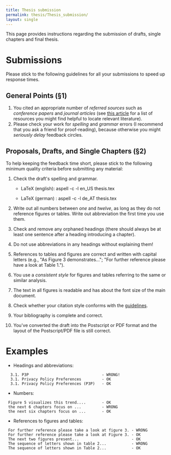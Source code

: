 ```yaml
---
title: Thesis submission
permalink: thesis/Thesis_submission/
layout: single
---
```


This page provides instructions regarding the submission of drafts,
single chapters and final thesis.

Submissions
===========

Please stick to the following guidelines for all your submissions to
speed up response times.

General Points (§1)
-------------------

1.  You cited an appropriate number of *referred sources* such as
    *conference papers* and *journal articles* (see [this
    article](http://www.ai.wu-wien.ac.at/~aweichse/dips/dips.html) for a
    list of resources you might find helpful to locate
    relevant literature).
2.  Please check your work for *spelling* and *grammar* errors (I
    recommend that you ask a friend for proof-reading), because
    otherwise you might *seriously delay* feedback circles.

Proposals, Drafts, and Single Chapters (§2)
-------------------------------------------

To help keeping the feedback time short, please stick to the following
minimum quality criteria before submitting any material:

1.  Check the draft's spelling and grammar.
    -   LaTeX (english):
            aspell -c -l en_US thesis.tex

    -   LaTeX (german) :
            aspell -c -l de_AT thesis.tex

2.  Write out all numbers between *one* and *twelve*, as long as they do
    not reference figures or tables. Write out abbreviation the first
    time you use them.
3.  Check and remove any orphaned headings (there should always be at
    least one sentence after a heading introducing a chapter).
4.  Do not use abbreviations in any headings without explaining them!
5.  References to tables and figures are correct and written with
    capital letters (e.g., "As Figure 3 demonstrates..."; "For further
    reference please have a look at Table 1.").
6.  You use a *consistent style* for figures and tables referring to the
    same or similar analysis.
7.  The text in all figures is readable and has about the font size of
    the main document.
8.  Check whether your citation style conforms with the
    [guidelines](/thesis/Cite_literature "wikilink").
9.  Your bibliography is complete and correct.
10. You've converted the draft into the Postscript or PDF format and the
    layout of the Postscript/PDF file is still correct.

Examples
========

-   Headings and abbreviations:

`  3.1. P3P                                - WRONG!`  
`  3.1. Privacy Policy Preferences         - OK`  
`  3.1. Privacy Policy Preferences (P3P)   - OK`

-   Numbers:

` Figure 5 visualizes this trend....       - OK`  
` the next 6 chapters focus on ...         - WRONG`  
` the next six chapters focus on ...       - OK`

-   References to figures and tables:

` For further reference please take a look at figure 3. - WRONG`  
` For further reference please take a look at Figure 3. - OK`  
` The next two figures present...                       - OK`  
` The sequence of letters shown in table 2...           - WRONG`  
` The sequence of letters shown in Table 2...           - OK`
